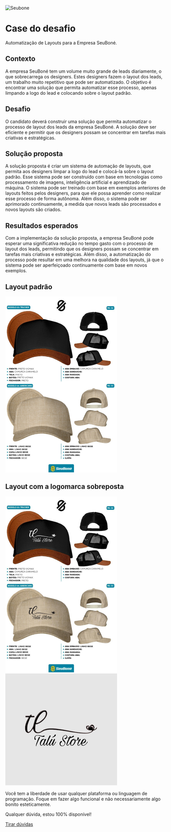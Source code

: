 ![Seubone](https://cdn.shopify.com/s/files/1/0639/6218/5944/files/LOGO_SEUBONE.png)

# Case do desafio
Automatização de Layouts para a Empresa SeuBoné.

## Contexto
A empresa SeuBoné tem um volume muito grande de leads diariamente, o que sobrecarrega os designers. Estes designers fazem o layout dos leads, um trabalho muito repetitivo que pode ser automatizado. O objetivo é encontrar uma solução que permita automatizar esse processo, apenas limpando a logo do lead e colocando sobre o layout padrão.

## Desafio
O candidato deverá construir uma solução que permita automatizar o processo de layout dos leads da empresa SeuBoné. A solução deve ser eficiente e permitir que os designers possam se concentrar em tarefas mais criativas e estratégicas.


## Solução proposta
A solução proposta é criar um sistema de automação de layouts, que permita aos designers limpar a logo do lead e colocá-la sobre o layout padrão. Esse sistema pode ser construído com base em tecnologias como processamento de imagens, inteligência artificial e aprendizado de máquina. O sistema pode ser treinado com base em exemplos anteriores de layouts feitos pelos designers, para que ele possa aprender como realizar esse processo de forma autônoma. Além disso, o sistema pode ser aprimorado continuamente, a medida que novos leads são processados e novos layouts são criados.

## Resultados esperados

Com a implementação da solução proposta, a empresa SeuBoné pode esperar uma significativa redução no tempo gasto com o processo de layout dos leads, permitindo que os designers possam se concentrar em tarefas mais criativas e estratégicas. Além disso, a automatização do processo pode resultar em uma melhora na qualidade dos layouts, já que o sistema pode ser aperfeiçoado continuamente com base em novos exemplos.

## Layout padrão
<div>
  <img width="350" alt="img" src="https://github.com/seubone/Projeto-Tech2/blob/main/img%20(3).jpeg">
</div>

## Layout com a logomarca sobreposta
<div>
  <img width="350" alt="img" src="https://github.com/seubone/Projeto-Tech2/blob/main/img%20(1).jpeg">
  <img width="350" alt="img" src="https://github.com/seubone/Projeto-Tech2/blob/main/img%20(2).jpeg">
</div>

Você tem a liberdade de usar qualquer plataforma ou linguagem de programação. Foque em fazer algo funcional e não necessariamente algo bonito esteticamente.

Qualquer dúvida, estou 100% disponível!

[Tirar dúvidas](https://api.whatsapp.com/send?phone=5584988222151&text=Ol%C3%A1,%20estou%20participando%20do%20desafio%20da%20vaga%20tech,%20poderia%20me%20ajudar?)


